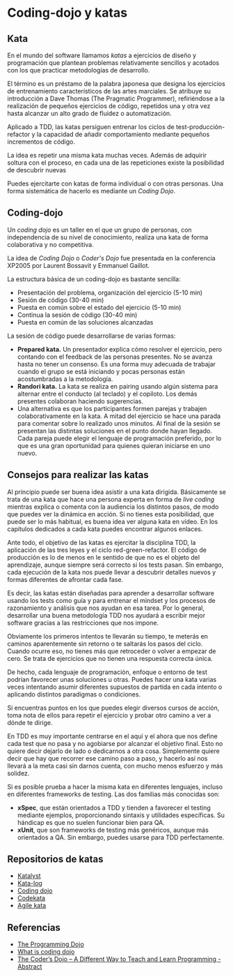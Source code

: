 # Coding-dojo y katas

## Kata

En el mundo del software llamamos *katas* a ejercicios de diseño y programación que plantean problemas relativamente sencillos y acotados con los que practicar metodologías de desarrollo.

El término es un préstamo de la palabra japonesa que designa los ejercicios de entrenamiento característicos de las artes marciales. Se atribuye su introducción a Dave Thomas (The Pragmatic Programmer), refiriéndose a la realización de pequeños ejercicios de código, repetidos una y otra vez hasta alcanzar un alto grado de fluidez o automatización.

Aplicado a TDD, las katas persiguen entrenar los ciclos de test-producción-refactor y la capacidad de añadir comportamiento mediante pequeños incrementos de código.

La idea es repetir una misma kata muchas veces. Además de adquirir soltura con el proceso, en cada una de las repeticiones existe la posibilidad de descubrir nuevas

Puedes ejercitarte con katas de forma individual o con otras personas. Una forma sistemática de hacerlo es mediante un *Coding Dojo*.

## Coding-dojo

Un *coding dojo* es un taller en el que un grupo de personas, con independencia de su nivel de conocimiento, realiza una kata de forma colaborativa y no competitiva.

La idea de *Coding Dojo* o *Coder's Dojo* fue presentada en la conferencia XP2005 por Laurent Bossavit y Emmanuel Gaillot.

La estructura básica de un coding-dojo es bastante sencilla:

* Presentación del problema, organización del ejercicio (5-10 min)
* Sesión de código (30-40 min)
* Puesta en común sobre el estado del ejercicio (5-10 min)
* Continua la sesión de código (30-40 min)
* Puesta en común de las soluciones alcanzadas

La sesión de código puede desarrollarse de varias formas:

* **Prepared kata.** Un presentador explica cómo resolver el ejercicio, pero contando con el feedback de las personas presentes. No se avanza hasta no tener un consenso. Es una forma muy adecuada de trabajar cuando el grupo se está iniciando y pocas personas están acostumbradas a la metodología.
* **Randori kata.** La kata se realiza en pairing usando algún sistema para alternar entre el conducto (al teclado) y el copiloto. Los demás presentes colaboran haciendo sugerencias.
* Una alternativa es que los participantes formen parejas y trabajen colaborativamente en la kata. A mitad del ejercicio se hace una parada para comentar sobre lo realizado unos minutos. Al final de la sesión se presentan las distintas soluciones en el punto donde hayan llegado. Cada pareja puede elegir el lenguaje de programación preferido, por lo que es una gran oportunidad para quienes quieran iniciarse en uno nuevo.

## Consejos para realizar las katas

Al principio puede ser buena idea asistir a una kata dirigida. Básicamente se trata de una kata que hace una persona experta en forma de *live coding* mientras explica o comenta con la audiencia los distintos pasos, de modo que puedes ver la dinámica en acción. Si no tienes esta posibilidad, que puede ser lo más habitual, es buena idea ver alguna kata en vídeo. En los capítulos dedicados a cada kata puedes encontrar algunos enlaces.

Ante todo, el objetivo de las katas es ejercitar la disciplina TDD, la aplicación de las tres leyes y el ciclo red-green-refactor. El código de producción es lo de menos en le sentido de que no es el objeto del aprendizaje, aunque siempre será correcto si los tests pasan. Sin embargo, cada ejecución de la kata nos puede llevar a descubrir detalles nuevos y formas diferentes de afrontar cada fase.

Es decir, las katas están diseñadas para aprender a desarrollar software usando los tests como guía y para entrenar el mindset y los procesos de razonamiento y análisis que nos ayudan en esa tarea. Por lo general, desarrollar una buena metodología TDD nos ayudará a escribir mejor software gracias a las restricciones que nos impone.

Obviamente los primeros intentos te llevarán su tiempo, te meterás en caminos aparentemente sin retorno o te saltarás los pasos del ciclo. Cuando ocurre eso, no tienes más que retroceder o volver a empezar de cero. Se trata de ejercicios que no tienen una respuesta correcta única.

De hecho, cada lenguaje de programación, enfoque o entorno de test podrían favorecer unas soluciones u otras. Puedes hacer una kata varias veces intentando asumir diferentes supuestos de partida en cada intento o aplicando distintos paradigmas o condiciones.

Si encuentras puntos en los que puedes elegir diversos cursos de acción, toma nota de ellos para repetir el ejercicio y probar otro camino a ver a dónde te dirige.

En TDD es muy importante centrarse en el aquí y el ahora que nos define cada test que no pasa y no agobiarse por alcanzar el objetivo final. Esto no quiere decir dejarlo de lado o dedicarnos a otra cosa. Simplemente quiere decir que hay que recorrer ese camino paso a paso, y hacerlo así nos llevará a la meta casi sin darnos cuenta, con mucho menos esfuerzo y más solidez.

Si es posible prueba a hacer la misma kata en diferentes lenguajes, incluso en diferentes frameworks de testing. Las dos familias más conocidas son:

* **xSpec**, que están orientados a TDD y tienden a favorecer el testing mediante ejemplos, proporcionando sintaxis y utilidades específicas. Su hándicap es que no suelen funcionar bien para QA.
* **xUnit**, que son frameworks de testing más genéricos, aunque más orientados a QA. Sin embargo, puedes usarse para TDD perfectamente.

## Repositorios de katas

* [Katalyst](https://katalyst.codurance.com)
* [Kata-log](https://kata-log.rocks/index.html)
* [Coding dojo](http://codingdojo.org)
* [Codekata](http://codekata.com)
* [Agile kata](http://agilekatas.co.uk)

## Referencias

* [The Programming Dojo](http://www.butunclebob.com/ArticleS.UncleBob.TheProgrammingDojo)
* [What is coding dojo](http://codingdojo.org/WhatIsCodingDojo/)
* [The Coder’s Dojo – A Different Way to Teach and Learn Programming - Abstract](https://link.springer.com/chapter/10.1007%2F11499053_54)
